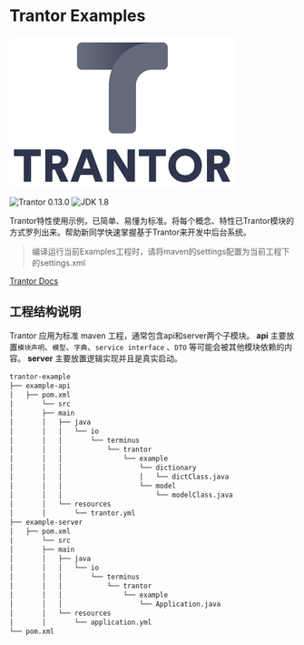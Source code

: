 # Trantor Examples

![Trantor](trantor.png)

![Trantor 0.13.0](https://img.shields.io/badge/Trantor-0.13.0-brightgreen.svg)
![JDK 1.8](https://img.shields.io/badge/JDK-1.8-orange.svg)



Trantor特性使用示例，已简单、易懂为标准。将每个概念、特性已Trantor模块的方式罗列出来。帮助新同学快速掌握基于Trantor来开发中后台系统。

> 编译运行当前Examples工程时，请将maven的settings配置为当前工程下的settings.xml

[Trantor Docs](https://trantor-docs.app.terminus.io/)

## 工程结构说明

Trantor 应用为标准 maven 工程，通常包含api和server两个子模块。
**api** 主要放置`模块声明`、`模型`、`字典`、`service interface` 、`DTO` 等可能会被其他模块依赖的内容。
**server** 主要放置逻辑实现并且是真实启动。

```
trantor-example
├── example-api
│   ├── pom.xml
|		└── src
│       ├── main
│       │   ├── java
│       │   │   └── io
│       │   │       └── terminus
│       │   │           └── trantor
│       │   │               └── example
│       │   │                   └── dictionary
│       │   │                   │   └── dictClass.java
│       │   │                   └── model
│       │   │                       └── modelClass.java
│       │   └── resources
│       │       └── trantor.yml
├── example-server
│   ├── pom.xml
|		└── src
│       ├── main
│       │   ├── java
│       │   │   └── io
│       │   │       └── terminus
│       │   │           └── trantor
│       │   │               └── example
│       │   │                   └── Application.java
│       │   └── resources
│       │       └── application.yml
└── pom.xml
```
